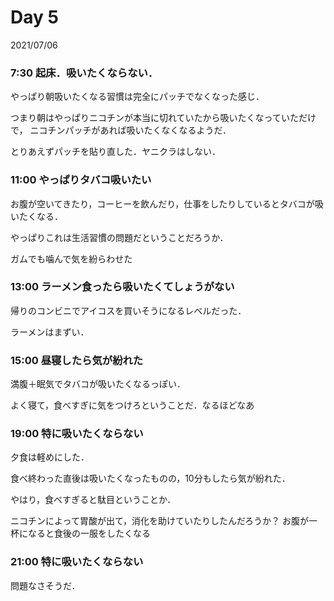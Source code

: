 # Day 5
2021/07/06

### 7:30 起床．吸いたくならない．

やっぱり朝吸いたくなる習慣は完全にパッチでなくなった感じ．

つまり朝はやっぱりニコチンが本当に切れていたから吸いたくなっていただけで，
ニコチンパッチがあれば吸いたくなくなるようだ．

とりあえずパッチを貼り直した．ヤニクラはしない．


### 11:00 やっぱりタバコ吸いたい
お腹が空いてきたり，コーヒーを飲んだり，仕事をしたりしているとタバコが吸いたくなる．

やっぱりこれは生活習慣の問題だということだろうか．

ガムでも噛んで気を紛らわせた

### 13:00 ラーメン食ったら吸いたくてしょうがない
帰りのコンビニでアイコスを買いそうになるレベルだった．

ラーメンはまずい．

### 15:00 昼寝したら気が紛れた
満腹＋眠気でタバコが吸いたくなるっぽい．

よく寝て，食べすぎに気をつけろということだ．なるほどなあ

### 19:00 特に吸いたくならない
夕食は軽めにした．

食べ終わった直後は吸いたくなったものの，10分もしたら気が紛れた．

やはり，食べすぎると駄目ということか．

ニコチンによって胃酸が出て，消化を助けていたりしたんだろうか？
お腹が一杯になると食後の一服をしたくなる

### 21:00 特に吸いたくならない
問題なさそうだ．
